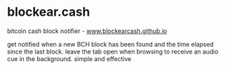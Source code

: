 # blockear.cash

bitcoin cash block notifier - www.blockearcash.github.io

get notified when a new BCH block has been found and the time elapsed since the last block. leave the tab open when browsing to receive an audio cue in the background. simple and effective

